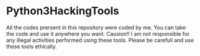 # Python3HackingTools

All the codes prersent in this repository were coded by me. 
You can take the code and use it anywhere you want. 
Causion!! I am not responsible for any illegal activities performed using these tools. Please be carefull and use these tools ethically.
